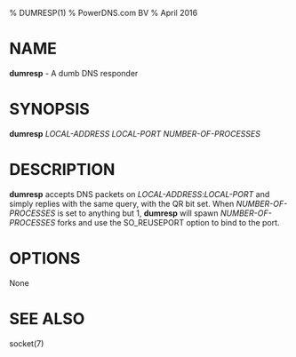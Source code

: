 % DUMRESP(1)
% PowerDNS.com BV
% April 2016

# NAME
**dumresp** - A dumb DNS responder

# SYNOPSIS
 **dumresp** *LOCAL-ADDRESS* *LOCAL-PORT* *NUMBER-OF-PROCESSES*

# DESCRIPTION
**dumresp** accepts DNS packets on *LOCAL-ADDRESS*:*LOCAL-PORT* and simply replies
with the same query, with the QR bit set. When *NUMBER-OF-PROCESSES* is set to
anything but 1, **dumresp** will spawn *NUMBER-OF-PROCESSES* forks and use the
SO_REUSEPORT option to bind to the port.

# OPTIONS
None

# SEE ALSO
socket(7)
